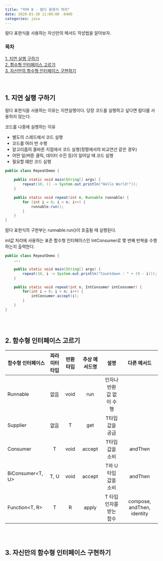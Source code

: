 ```yaml
---
title: "자바 8 - 람다 표현식 처리"
date: 2020-01-30 11:09:00 -0400
categories: java
---
```


람다 표현식을 사용하는 자신만의 메서드 작성법을 알아보자.

### 목차
[1. 지연 실행 구하기](#1-지연-실행-구하기)<br>
[2. 함수형 인터페이스 고르기](#2-함수형-인터페이스-고르기)<br>
[3. 자신만의 함수형 인터페이스 구현하기](#3-자신만의-함수형-인터페이스-구현하기)<br>
<br><br>


## 1. 지연 실행 구하기
람다 표현식을 사용하는 이유는 지연실행이다. 당장 코드를 실행하고 싶다면 람다를 사용하지 않는다.

코드를 나중에 실행하는 이유
- 별도의 스레드에서 코드 실행
- 코드를 여러 번 수행
- 알고리즘의 올바른 지점에서 코드 실행(정렬에서의 비교연산 같은 경우)
- 어떤 일(버튼 클릭, 데이터 수진 등)이 일어날 때 코드 실행
- 필요할 떄만 코드 실행

```java
public class RepeatDemo {

    public static void main(String[] args) {
        repeat(10, () -> System.out.println("Hello World!"));
    }

    public static void repeat(int n, Runnable runnable) {
        for (int i = 0; i < n; i++) {
            runnable.run();
        }
    }
}
```
람다 표현식의 구현부는 runnable.run()이 호출될 때 실행된다.

int값 처리에 사용하는 표준 함수형 인터페이스인 IntConsumer로 몇 번째 반복을 수행하는지 출력한다.
```java
public class RepeatDemo {
    ...

    public static void main(String[] args) {
        repeat(10, i -> System.out.println("Countdown : " + (9 - i)));
    }

    public static void repeat(int n, IntConsumer intConsumer) {
        for(int i = 0; i < n; i++) {
            intConsumer.accept(i);
        }
    }
}

```

<br><br>

## 2. 함수형 인터페이스 고르기
| 함수형 인터페이스 | 파라미터 타입 | 반환 타입 | 추상 메서드명 | 설명 | 다른 메서드
|---|:---:|:---:|:---:|:---:|:---:|
| Runnable | 없음 | void | run | 인자나 반환 값 없이 수행 |
| Supplier<T> | 없음 | T | get | T타입 값을 공급 |
| Consumer<T> | T | void | accept | T타입 값을 소비 | andThen
| BiConsumer<T, U> | T, U | void | accept | T와 U타입 값을 소비 | andThen
| Function<T, R> | T | R | apply | T 타입 인자를 받는 함수 | compose, andThen, identity

<br><br>

## 3. 자신만의 함수형 인터페이스 구현하기

<br><br>